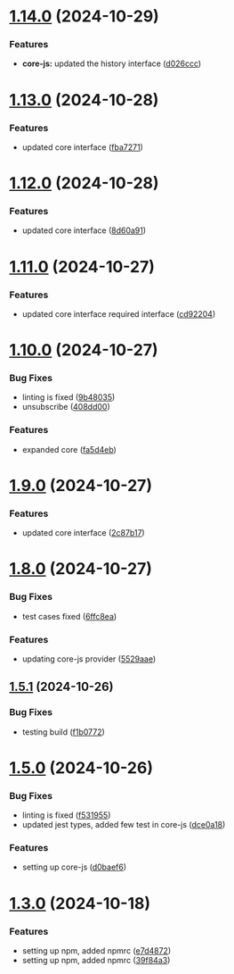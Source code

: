 # [1.14.0](https://github.com/open-socket/js-sdk/compare/v1.13.0...v1.14.0) (2024-10-29)


### Features

* **core-js:** updated the history interface ([d026ccc](https://github.com/open-socket/js-sdk/commit/d026ccc2a644649d77b6adb955e664b90c9a5a07))

# [1.13.0](https://github.com/open-socket/js-sdk/compare/v1.12.0...v1.13.0) (2024-10-28)


### Features

* updated core interface ([fba7271](https://github.com/open-socket/js-sdk/commit/fba727134839210cb7ba8163dd7edb8811568cf1))

# [1.12.0](https://github.com/open-socket/js-sdk/compare/v1.11.0...v1.12.0) (2024-10-28)


### Features

* updated core interface ([8d60a91](https://github.com/open-socket/js-sdk/commit/8d60a9116931485918d27354e09a61e26fb08475))

# [1.11.0](https://github.com/open-socket/js-sdk/compare/v1.10.0...v1.11.0) (2024-10-27)


### Features

* updated core interface required interface ([cd92204](https://github.com/open-socket/js-sdk/commit/cd92204819a810a008121533fce9befb96c2c450))

# [1.10.0](https://github.com/open-socket/js-sdk/compare/v1.9.0...v1.10.0) (2024-10-27)


### Bug Fixes

* linting is fixed ([9b48035](https://github.com/open-socket/js-sdk/commit/9b480356b8a7bf76308e019a2c9ea504f7364fe6))
* unsubscribe ([408dd00](https://github.com/open-socket/js-sdk/commit/408dd00cc60afbf0f8ad956a993b6423365d6e51))


### Features

* expanded core ([fa5d4eb](https://github.com/open-socket/js-sdk/commit/fa5d4eb6b83d0a1de1c6b6ffaab0a2e801b073d3))

# [1.9.0](https://github.com/open-socket/js-sdk/compare/v1.8.0...v1.9.0) (2024-10-27)


### Features

* updated core interface ([2c87b17](https://github.com/open-socket/js-sdk/commit/2c87b17124b4bce0716d4f3878d0042a0530d11f))

# [1.8.0](https://github.com/open-socket/js-sdk/compare/v1.7.0...v1.8.0) (2024-10-27)


### Bug Fixes

* test cases fixed ([6ffc8ea](https://github.com/open-socket/js-sdk/commit/6ffc8ea6447b3606d0b15ea4a6d15400bdc21329))


### Features

* updating core-js provider ([5529aae](https://github.com/open-socket/js-sdk/commit/5529aae55e1eae1340b15aacb3671f84424d4424))

## [1.5.1](https://github.com/open-socket/js-sdk/compare/v1.5.0...v1.5.1) (2024-10-26)


### Bug Fixes

* testing build ([f1b0772](https://github.com/open-socket/js-sdk/commit/f1b07725b1b8b15193c11152f160848d7100e0a7))

# [1.5.0](https://github.com/open-socket/js-sdk/compare/v1.4.0...v1.5.0) (2024-10-26)


### Bug Fixes

* linting is fixed ([f531955](https://github.com/open-socket/js-sdk/commit/f531955731f979e682d070799983b399ea2393d7))
* updated jest types, added few test in core-js ([dce0a18](https://github.com/open-socket/js-sdk/commit/dce0a183d861e19d9f2d128aa1e342e6bb636d9d))


### Features

* setting up core-js ([d0baef6](https://github.com/open-socket/js-sdk/commit/d0baef6fc35d21b45b18f02c2ad385d000c8b72f))

# [1.3.0](https://github.com/open-socket/js-sdk/compare/v1.2.0...v1.3.0) (2024-10-18)


### Features

* setting up npm, added npmrc ([e7d4872](https://github.com/open-socket/js-sdk/commit/e7d4872b10395f800696c33553b77397ac315a06))
* setting up npm, added npmrc ([39f84a3](https://github.com/open-socket/js-sdk/commit/39f84a34d3c86177cc1ece68626219f79de2b1f7))

